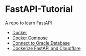 # FastAPI-Tutorial

A repo to learn FastAPI

- [Docker](./docker/README.md)
- [Docker Compose](./docker-compose/README.md)
- [Connect to Oracle Database](./oracledb/README.md)
- [Dockerize FastAPI and Cloudflare](./docker_cloudflare/README.md)
